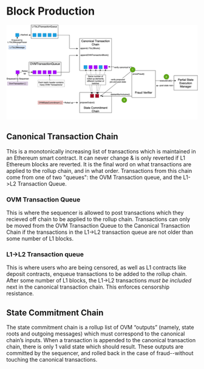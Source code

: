 # Block Production

![Overview of Optimistic Rollup block production contracts on L1 Ethereum.](../../.gitbook/assets/rollup-contracts-overview.png)

## Canonical Transaction Chain

This is a monotonically increasing list of transactions which is maintained in an Ethereum smart contract. It can never change & is only reverted if L1 Ethereum blocks are reverted.  It is the final word on what transactions are applied to the rollup chain, and in what order.  Transactions from this chain come from one of two "queues": the OVM Transaction queue, and the L1->L2 Transaction Queue.

### OVM Transaction Queue

This is where the sequencer is allowed to post transactions which they recieved off chain to be applied to the rollup chain.  Transactions can only be moved from the OVM Transaction Queue to the Canonical Transaction Chain if the transactions in the L1->L2 transaction queue are not older than some number of L1 blocks.

### L1->L2 Transaction queue

This is where users who are being censored, as well as L1 contracts like deposit contracts, enqueue transactions to be added to the rollup chain.  After some number of L1 blocks, the L1->L2 transactions *must be included* next in the canonical transaction chain.  This enforces censorship resistance.

## State Commitment Chain

The state commitment chain is a rollup list of OVM “outputs” (namely, state roots and outgoing messages) which must correspond to the canonical chain’s inputs.  When a transaction is appended to the canonical transaction chain, there is only 1 valid state which should result.  These outputs are committed by the sequencer, and rolled back in the case of fraud--without touching the canonical transactions.